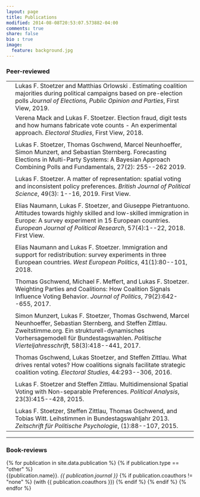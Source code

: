 ```yaml
---
layout: page
title: Publications
modified: 2014-08-08T20:53:07.573882-04:00
comments: true
share: false
bio : true
image:
  feature: background.jpg
---
```



<h3>Peer-reviewed</h3>


<table cellspacing=”10″ cellpadding=”10″>

<tr valign="top">
<td align="right" class="bibtexnumber">
</td>
<td class="bibtexitem">
Lukas&nbsp;F. Stoetzer and  Matthias Orlowski .
Estimating coalition majorities during political campaigns based on pre-election polls
 <em>Journal of Elections, Public Opinion and Parties</em>, First View, 2019.

</td>
</tr>

<tr valign="top">
<td align="right" class="bibtexnumber">
</td>
<td class="bibtexitem">
Verena Mack and Lukas&nbsp;F. Stoetzer.
 Election fraud, digit tests and how humans fabricate vote counts -
  An experimental approach.
 <em>Electoral Studies</em>, First View, 2018.

</td>
</tr>

<tr class="spacer"><td></td></tr>

<tr valign="top">
<td align="right" class="bibtexnumber">
</td>
<td class="bibtexitem">
Lukas&nbsp;F. Stoetzer, Thomas Gschwend, Marcel Neunhoeffer, Simon Munzert, and
  Sebastian Sternberg.
 Forecasting Elections in Multi-Party Systems: A Bayesian Approach
  Combining Polls and Fundamentals, 27(2): 255--262 2019.

</td>
</tr>

</td>
</tr>

<tr class="spacer"><td></td></tr>

<tr valign="top">
<td align="right" class="bibtexnumber">
</td>
<td class="bibtexitem">
Lukas&nbsp;F. Stoetzer.
 A matter of representation: spatial voting and inconsistent policy
  preferences.
 <em>British Journal of Political Science</em>, 49(3): 1--16, 2019. First
  View.

</td>
</tr>

<tr class="spacer"><td></td></tr>

<tr valign="top">
<td align="right" class="bibtexnumber">
</td>
<td class="bibtexitem">
Elias Naumann, Lukas F. Stoetzer, and Giuseppe Pietrantuono.
 Attitudes towards highly skilled and low-skilled immigration in
  Europe: A survey experiment in 15 European countries.
 <em>European Journal of Political Research</em>, 57(4):1--22, 2018.
  First View.

</td>
</tr>

<tr class="spacer"><td></td></tr>

<tr valign="top">
<td align="right" class="bibtexnumber">
</td>
<td class="bibtexitem">
Elias Naumann and Lukas&nbsp;F. Stoetzer.
 Immigration and support for redistribution: survey experiments in
  three European countries.
 <em>West European Politics</em>, 41(1):80--101, 2018.


<tr class="spacer"><td></td></tr>

<tr valign="top">
<td align="right" class="bibtexnumber">
</td>
<td class="bibtexitem">
Thomas Gschwend, Michael&nbsp;F. Meffert, and Lukas&nbsp;F. Stoetzer.
 Weighting Parties and Coalitions: How Coalition Signals Influence
  Voting Behavior.
 <em>Journal of Politics</em>, 79(2):642--655, 2017.

</td>
</tr>
<tr class="spacer"><td></td></tr>

<tr valign="top">
<td align="right" class="bibtexnumber">
</td>
<td class="bibtexitem">
Simon Munzert, Lukas&nbsp;F. Stoetzer, Thomas Gschwend, Marcel Neunhoeffer,
  Sebastian Sternberg, and Steffen Zittlau.
 Zweitstimme.org. Ein strukturell-dynamisches Vorhersagemodell
  f&uuml;r Bundestagswahlen.
 <em>Politische Vierteljahresschrift</em>, 58(3):418--441, 2017.

</td>
</tr>
<tr class="spacer"><td></td></tr>

<tr valign="top">
<td align="right" class="bibtexnumber">
</td>
<td class="bibtexitem">
Thomas Gschwend, Lukas Stoetzer, and Steffen Zittlau.
 What drives rental votes? How coalitions signals facilitate
  strategic coalition voting.
 <em>Electoral Studies</em>, 44:293--306, 2016.

</td>
</tr>
<tr class="spacer"><td></td></tr>

<tr valign="top">
<td align="right" class="bibtexnumber">
</td>
<td class="bibtexitem">
Lukas&nbsp;F. Stoetzer and Steffen Zittlau.
 Multidimensional Spatial Voting with Non-separable Preferences.
 <em>Political Analysis</em>, 23(3):415--428, 2015.

</td>
</tr>
<tr class="spacer"><td></td></tr>

<tr valign="top">
<td align="right" class="bibtexnumber">
</td>
<td class="bibtexitem">
Lukas&nbsp;F. Stoetzer, Steffen Zittlau, Thomas Gschwend, and Tobias Witt.
 Leihstimmen in Bundestagswahljahr 2013.
 <em>Zeitschrift f&uuml;r Politische Psychologie</em>, (1):88--107,
  2015.

</td>
</tr>
</table>

<hr>

<h3>Book-reviews</h3>

<dl>
{% for publication in site.data.publication %}
	{% if publication.type == "other" %}
  	<dt>  {{publication.name}}. <i>{{ publication.journal }}</i>
  	{% if publication.coauthors != "none" %} (with {{ publication.coauthors }})
	{% endif %}
	{% endif %}
{% endfor %}
</dl>
